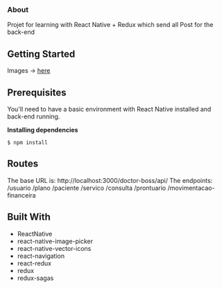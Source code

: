 ### About
Projet for learning with React Native + Redux which send all Post for the back-end

## Getting Started
Images -> [here](https://lorenaporphirio.com/projects/DrBoss)
## Prerequisites

You'll need to have a basic environment with React Native installed and back-end running.

**Installing dependencies**
```
$ npm install
```
## Routes
The base URL is: http://localhost:3000/doctor-boss/api/
The endpoints: /usuario
               /plano
               /paciente
               /servico
               /consulta
               /prontuario
               /movimentacao-financeira


## Built With
- ReactNative
- react-native-image-picker
- react-native-vector-icons
- react-navigation
- react-redux
- redux
- redux-sagas
